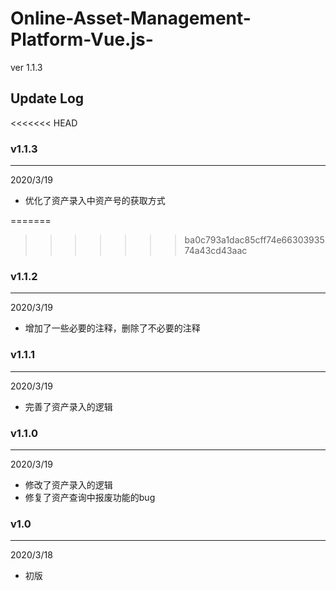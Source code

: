 # Online-Asset-Management-Platform-Vue.js-
ver 1.1.3

## Update Log
<<<<<<< HEAD
### v1.1.3
---
2020/3/19
- 优化了资产录入中资产号的获取方式

=======
>>>>>>> ba0c793a1dac85cff74e6630393574a43cd43aac
### v1.1.2
---
2020/3/19
- 增加了一些必要的注释，删除了不必要的注释

### v1.1.1
---
2020/3/19
- 完善了资产录入的逻辑

### v1.1.0
---
2020/3/19 
- 修改了资产录入的逻辑
- 修复了资产查询中报废功能的bug

### v1.0
---
2020/3/18
- 初版
